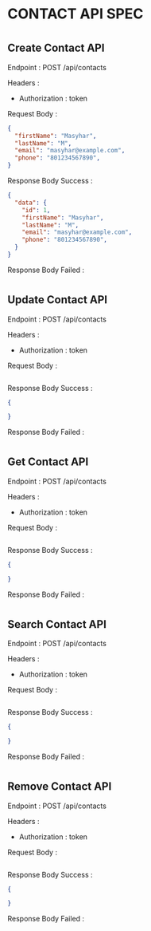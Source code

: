 # CONTACT API SPEC

#

## Create Contact API

Endpoint : POST /api/contacts

Headers :

- Authorization : token

Request Body :

```json
{
  "firstName": "Masyhar",
  "lastName": "M",
  "email": "masyhar@example.com",
  "phone": "801234567890",
}
```

Response Body Success :

```json
{
  "data": {
    "id": 1,
    "firstName": "Masyhar",
    "lastName": "M",
    "email": "masyhar@example.com",
    "phone": "801234567890",
  }
}
```

Response Body Failed :

#

## Update Contact API

Endpoint : POST /api/contacts

Headers :

- Authorization : token

Request Body :

```json

```

Response Body Success :

```json
{

}
```

Response Body Failed :

#

## Get Contact API

Endpoint : POST /api/contacts

Headers :

- Authorization : token

Request Body :

```json

```

Response Body Success :

```json
{

}
```

Response Body Failed :

#

## Search Contact API

Endpoint : POST /api/contacts

Headers :

- Authorization : token

Request Body :

```json

```

Response Body Success :

```json
{

}
```

Response Body Failed :

#

## Remove Contact API

Endpoint : POST /api/contacts

Headers :

- Authorization : token

Request Body :

```json

```

Response Body Success :

```json
{

}
```

Response Body Failed :
